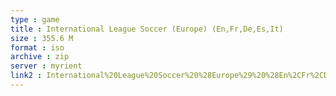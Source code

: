```yaml
---
type : game
title : International League Soccer (Europe) (En,Fr,De,Es,It)
size : 355.6 M
format : iso
archive : zip
server : myrient
link2 : International%20League%20Soccer%20%28Europe%29%20%28En%2CFr%2CDe%2CEs%2CIt%29
---
```

